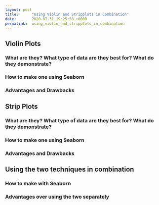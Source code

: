 ```yaml
---
layout: post
title:      "Using Violin and Stripplots in Combination"
date:       2020-07-31 19:25:58 +0000
permalink:  using_violin_and_stripplots_in_combination
---
```



## Violin Plots
### What are they? What type of data are they best for? What do they demonstrate?
### How to make one using Seaborn
### Advantages and Drawbacks




## Strip Plots
### What are they? What type of data are they best for? What do they demonstrate?
### How to make one using Seaborn
### Advantages and Drawbacks



## Using the two techniques in combination
### How to make with Seaborn
### Advantages over using the two separately
